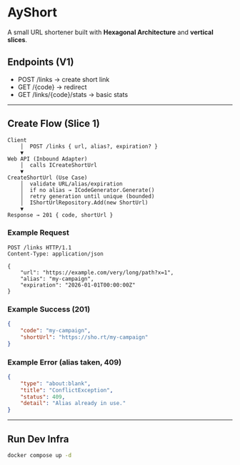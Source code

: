 # AyShort

A small URL shortener built with **Hexagonal Architecture** and **vertical slices**.

## Endpoints (V1)
- POST /links → create short link
- GET /{code} → redirect
- GET /links/{code}/stats → basic stats

---

## Create Flow (Slice 1)

```text
Client
	│  POST /links { url, alias?, expiration? }
	▼
Web API (Inbound Adapter)
	│  calls ICreateShortUrl
	▼
CreateShortUrl (Use Case)
	│  validate URL/alias/expiration
	│  if no alias → ICodeGenerator.Generate()
	│  retry generation until unique (bounded)
	│  IShortUrlRepository.Add(new ShortUrl)
	▼
Response → 201 { code, shortUrl }
```

### Example Request
```http
POST /links HTTP/1.1
Content-Type: application/json

{
	"url": "https://example.com/very/long/path?x=1",
	"alias": "my-campaign",
	"expiration": "2026-01-01T00:00:00Z"
}
```

### Example Success (201)
```json
{
	"code": "my-campaign",
	"shortUrl": "https://sho.rt/my-campaign"
}
```

### Example Error (alias taken, 409)
```json
{
	"type": "about:blank",
	"title": "ConflictException",
	"status": 409,
	"detail": "Alias already in use."
}
```

---

## Run Dev Infra
```bash
docker compose up -d
```
